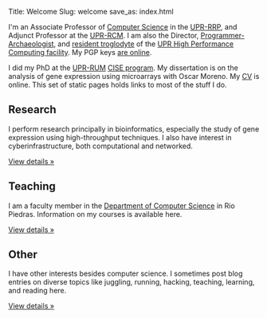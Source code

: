 Title: Welcome
Slug: welcome
save_as: index.html

<div class="jumbotron"> <p> I'm an Associate  Professor of <a
href="//ccom.uprrp.edu/">Computer Science</a> in the <a
href="http://www.uprrp.edu/">UPR-RRP</a>, and Adjunct Professor at the
<a href="http://www.rcm.upr.edu/">UPR-RCM</a>. I am also the Director,
<a
href="{filename}programmer-archaeologist.md">Programmer-Archaeologist</a>,
and <a href="{filename}troglodita.md">resident troglodyte</a> of the
<a href="http://www.hpcf.upr.edu/">UPR High Performance Computing
facility</a>. My PGP keys <a href="{filename}/pages/keys.md">are
online</a>.

<p> I did my PhD at the <a href="http://www.uprm.edu/">UPR-RUM</a> <a
href="http://cisephd.uprm.edu/">CISE program</a>. My dissertation is
on the analysis of gene expression using microarrays with Oscar
Moreno.  My <a href="vita.html">CV</a> is online. This set of static
pages holds links to most of the stuff I do.

</div>

<div class="row">

<div class="col-sm-4"> <h2>Research</h2> <p>I
perform research principally in bioinformatics, especially the study
of gene expression using high-throughput techniques. I also have
interest in cyberinfrastructure, both computational and networked.</p>
<a class="btn btn-default" href="{category}research">View details
&raquo;</a> </div>

<div class="col-sm-4"> <h2>Teaching</h2> <p>I am a faculty member in
the <a href="//ccom.uprrp.edu/">Department of Computer Science</a> in
Rio Piedras. Information on my courses is available here. </p> <p><a
class="btn btn-default" href="{category}teaching">View details
&raquo;</a></p> </div>

<div class="col-sm-4"> <h2>Other</h2> <p>I have other interests
besides computer science. I sometimes post blog entries on diverse
topics like juggling, running, hacking, teaching, learning, and
reading here.  </p> <p><a class="btn btn-default"
href="{category}blog">View details &raquo;</a></p> </div>

</div>
